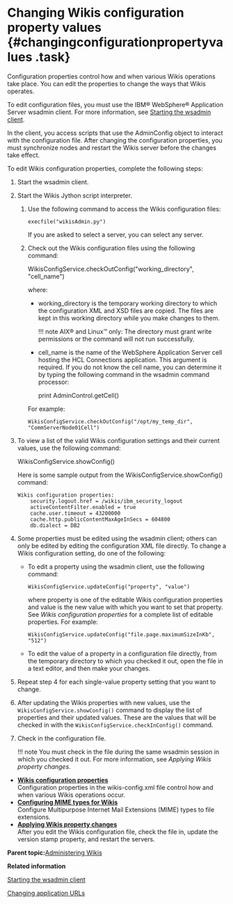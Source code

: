 # Changing Wikis configuration property values {#changingconfigurationpropertyvalues .task}

Configuration properties control how and when various Wikis operations take place. You can edit the properties to change the ways that Wikis operates.

To edit configuration files, you must use the IBM® WebSphere® Application Server wsadmin client. For more information, see [Starting the wsadmin client](t_admin_wsadmin_starting.md).

In the client, you access scripts that use the AdminConfig object to interact with the configuration file. After changing the configuration properties, you must synchronize nodes and restart the Wikis server before the changes take effect.

To edit Wikis configuration properties, complete the following steps:

1.  Start the wsadmin client.

2.  Start the Wikis Jython script interpreter.

    1.  Use the following command to access the Wikis configuration files:

        ```
        execfile("wikisAdmin.py")
        ```

        If you are asked to select a server, you can select any server.

    2.  Check out the Wikis configuration files using the following command:

        WikisConfigService.checkOutConfig\("working\_directory", "cell\_name"\)

        where:

        -   working\_directory is the temporary working directory to which the configuration XML and XSD files are copied. The files are kept in this working directory while you make changes to them.

            !!! note
    AIX® and Linux™ only: The directory must grant write permissions or the command will not run successfully.

        -   cell\_name is the name of the WebSphere Application Server cell hosting the HCL Connections application. This argument is required. If you do not know the cell name, you can determine it by typing the following command in the wsadmin command processor:

            print AdminControl.getCell\(\)

        For example:

        ```
        WikisConfigService.checkOutConfig("/opt/my_temp_dir", "CommServerNode01Cell")
        ```

3.  To view a list of the valid Wikis configuration settings and their current values, use the following command:

    WikisConfigService.showConfig\(\)

    Here is some sample output from the WikisConfigService.showConfig\(\) command:

    ```
    Wikis configuration properties:
    	security.logout.href = /wikis/ibm_security_logout
    	activeContentFilter.enabled = true
    	cache.user.timeout = 43200000
    	cache.http.publicContentMaxAgeInSecs = 604800
    	db.dialect = DB2
    
    ```

4.  Some properties must be edited using the wsadmin client; others can only be edited by editing the configuration XML file directly. To change a Wikis configuration setting, do one of the following:

    -   To edit a property using the wsadmin client, use the following command:

        ```
        WikisConfigService.updateConfig("property", "value")
        ```

        where property is one of the editable Wikis configuration properties and value is the new value with which you want to set that property. See *Wikis configuration properties* for a complete list of editable properties. For example:

        ```
        WikisConfigService.updateConfig("file.page.maximumSizeInKb", "512")
        ```

    -   To edit the value of a property in a configuration file directly, from the temporary directory to which you checked it out, open the file in a text editor, and then make your changes.
5.  Repeat step 4 for each single-value property setting that you want to change.

6.  After updating the Wikis properties with new values, use the `WikisConfigService.showConfig()` command to display the list of properties and their updated values. These are the values that will be checked in with the `WikisConfigService.checkInConfig()` command.

7.  Check in the configuration file.

    !!! note
    You must check in the file during the same wsadmin session in which you checked it out. For more information, see *Applying Wikis property changes*.


-   **[Wikis configuration properties](../admin/r_admin_wikis_config_properties2.md)**  
Configuration properties in the wikis-config.xml file control how and when various Wikis operations occur.
-   **[Configuring MIME types for Wikis](../admin/t_admin_wikis_config_mime.md)**  
Configure Multipurpose Internet Mail Extensions \(MIME\) types to file extensions.
-   **[Applying Wikis property changes](../admin/t_admin_wikis_config_apply.md)**  
After you edit the Wikis configuration file, check the file in, update the version stamp property, and restart the servers.

**Parent topic:**[Administering Wikis](../admin/c_admin_wikis_overview.md)

**Related information**  


[Starting the wsadmin client](../admin/t_admin_wsadmin_starting.md)

[Changing application URLs](../admin/t_admin_common_change_context_root.md)

